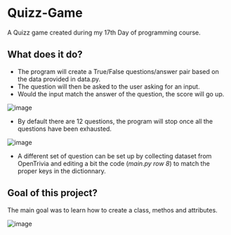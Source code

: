 # Quizz-Game
A Quizz game created during my 17th Day of programming course.

## What does it do?
- The program will create a True/False questions/answer pair based on the data provided in data.py.
- The question will then be asked to the user asking for an input.
- Would the input match the answer of the question, the score will go up.

![image](https://github.com/Rokobolo/Quizz-Game/assets/139471568/eb09c410-cb90-4875-9b19-6a803f3beca7)
  
- By default there are 12 questions, the program will stop once all the questions have been exhausted.

![image](https://github.com/Rokobolo/Quizz-Game/assets/139471568/fd654a73-3ae1-4d8e-beae-ede7501733cf)

- A different set of question can be set up by collecting dataset from OpenTrivia and editing a bit the code (_main.py row 8_) to match the proper keys in the dictionnary.

## Goal of this project?
The main goal was to learn how to create a class, methos and attributes.

![image](https://github.com/Rokobolo/Quizz-Game/assets/139471568/e2b7372b-f928-46b1-b300-c4909e4cc5e2)
